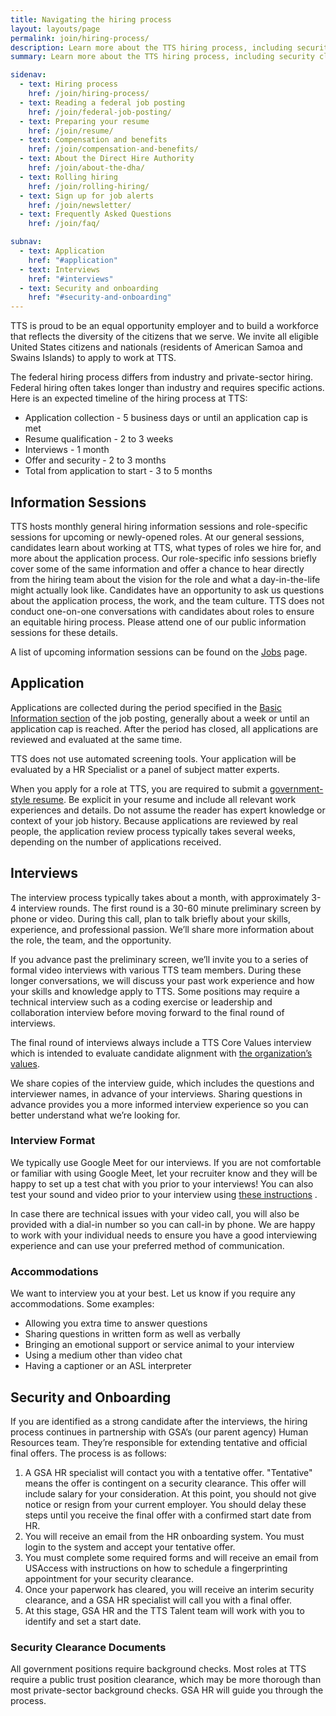 ```yaml
---
title: Navigating the hiring process
layout: layouts/page
permalink: join/hiring-process/
description: Learn more about the TTS hiring process, including security clearances, onboarding, and hiring authorities.
summary: Learn more about the TTS hiring process, including security clearances, onboarding, and hiring authorities.

sidenav:
  - text: Hiring process
    href: /join/hiring-process/
  - text: Reading a federal job posting
    href: /join/federal-job-posting/
  - text: Preparing your resume
    href: /join/resume/
  - text: Compensation and benefits
    href: /join/compensation-and-benefits/
  - text: About the Direct Hire Authority
    href: /join/about-the-dha/
  - text: Rolling hiring
    href: /join/rolling-hiring/
  - text: Sign up for job alerts
    href: /join/newsletter/
  - text: Frequently Asked Questions
    href: /join/faq/

subnav:
  - text: Application
    href: "#application"
  - text: Interviews
    href: "#interviews"
  - text: Security and onboarding
    href: "#security-and-onboarding"
---
```


TTS is proud to be an equal opportunity employer and to build a workforce
that reflects the diversity of the citizens that we serve. We invite all
eligible United States citizens and nationals (residents of American Samoa
and Swains Islands) to apply to work at TTS.

The federal hiring process differs from industry and private-sector hiring.
Federal hiring often takes longer than industry and requires specific
actions. Here is an expected timeline of the hiring process at TTS:

- Application collection - 5 business days or until an application cap is met
- Resume qualification - 2 to 3 weeks
- Interviews - 1 month
- Offer and security - 2 to 3 months
- Total from application to start - 3 to 5 months

## Information Sessions

TTS hosts monthly general hiring information sessions and role-specific
sessions for upcoming or newly-opened roles. At our general sessions,
candidates learn about working at TTS, what types of roles we hire for,
and more about the application process. Our role-specific info sessions
briefly cover some of the same information and offer a chance to hear directly
from the hiring team about the vision for the role and what a
day-in-the-life might actually look like. Candidates have an opportunity
to ask us questions about the application process, the work, and the team
culture. TTS does not conduct one-on-one conversations with candidates about
roles to ensure an equitable hiring process. Please attend one of our public
information sessions for these details.

A list of upcoming information sessions can be found on the [Jobs](/join) page.

## Application

Applications are collected during the period specified in the [Basic Information section](/join/federal-job-posting/#basic-information) of the job posting, generally about a week or until an application cap is reached. After the period has closed, all applications are reviewed and
evaluated  at the same time.

TTS does not use automated screening tools. Your application will be
evaluated by a HR Specialist or a panel of subject matter experts.

When you apply for a role at TTS, you are required to submit a [government-style resume](/join/resume). Be explicit in your resume and include all relevant work experiences and
details. Do not assume the reader has expert knowledge or context of your
job history. Because applications are reviewed by real people, the
application review process typically takes several weeks, depending on
the number of applications received.

## Interviews

The interview process typically takes about a month, with approximately 3-4 interview rounds. The first round is a 30-60 minute preliminary screen by phone or video. During this call, plan to talk briefly about your skills, experience, and professional passion. We’ll share more information about the role, the team, and the opportunity.

If you advance past the preliminary screen, we’ll invite you to a series of formal video interviews with various TTS team members. During these longer conversations, we will discuss your past work experience and how your skills and knowledge apply to TTS. Some positions may require a technical interview such as a coding exercise or leadership and collaboration interview before moving forward to the final round of interviews.

The final round of interviews always include a TTS Core Values interview which is intended to evaluate candidate alignment with [the organization’s values](https://handbook.tts.gsa.gov/about-us/tts-history/#our-values).

We share copies of the interview guide, which includes the questions and interviewer names, in advance of your interviews. Sharing questions in advance provides you a more informed interview experience so you can better understand what we’re looking for.

### Interview Format

We typically use Google Meet for our interviews. If you are not comfortable
or familiar with using Google Meet, let your recruiter know and they will
be happy to set up a test chat with you prior to your interviews! You can
also test your sound and video prior to your interview using
[these instructions](https://support.google.com/meet/answer/10409699?hl=en)
.

In case there are technical issues with your video call, you will also be
provided with a dial-in number so you can call-in by phone. We are happy to
work with your individual needs to ensure you have a good interviewing
experience and can use your preferred method of communication.

### Accommodations

We want to interview you at your best. Let us know if you require any
accommodations. Some examples:

- Allowing you extra time to answer questions
- Sharing questions in written form as well as verbally
- Bringing an emotional support or service animal to your interview
- Using a medium other than video chat
- Having a captioner or an ASL interpreter

## Security and Onboarding

If you are identified as a strong candidate after the interviews, the
hiring process continues in partnership with GSA’s (our parent agency)
Human Resources team. They’re responsible for extending tentative and
official final offers. The process is as follows:

1. A GSA HR specialist will contact you with a tentative offer.
  "Tentative" means the offer is contingent on a security clearance.
  This offer will include salary for your consideration. At this point,
  you should not give notice or resign from your current employer. You
  should delay these steps until you receive the final offer with a
  confirmed start date from HR.
2. You will receive an email from the HR onboarding system. You must
  login to the system and accept your tentative offer.
3. You must complete some required forms and will receive an email from
  USAccess with instructions on how to schedule a fingerprinting appointment
  for your security clearance.
4. Once your paperwork has cleared, you will receive an interim security
  clearance, and a GSA HR specialist will call you with a final offer.
5. At this stage, GSA HR and the TTS Talent team will work with you to
  identify and set a start date.

### Security Clearance Documents

All government positions require background checks. Most roles at TTS
require a public trust position clearance, which may be more thorough
than most private-sector background checks. GSA HR will guide you through the process.
